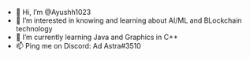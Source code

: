 - 👋 Hi, I’m @Ayushh1023
- 👀 I’m interested in knowing and learning about AI/ML and BLockchain technology
- 🌱 I’m currently learning Java and Graphics in C++
- 📫 Ping me on Discord: Ad Astra#3510
<!---
Ayushh1023/Ayushh1023 is a ✨ special ✨ repository because its `README.md` (this file) appears on your GitHub profile.
You can click the Preview link to take a look at your changes.
--->
